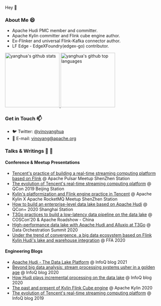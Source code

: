 Hey 👋

<!--
**yanghua/yanghua** is a ✨ _special_ ✨ repository because its `README.md` (this file) appears on your GitHub profile.

Here are some ideas to get you started:

- 🔭 I’m currently working on ...
- 🌱 I’m currently learning ...
- 👯 I’m looking to collaborate on ...
- 🤔 I’m looking for help with ...
- 💬 Ask me about ...
- 📫 How to reach me: ...
- 😄 Pronouns: ...
- ⚡ Fun fact: ...
-->


### About Me 😄

- Apache Hudi PMC member and committer.
- Apache Kylin committer and Flink cube engine author.
- Ex-Flinker and universal Flink-Kafka connector author.
- LF Edge - EdgeXFoundry(edgex-go) contributor.

<a href="https://github.com/yanghua">
  <img height="180em" src="https://github-readme-stats.vercel.app/api?username=yanghua&show_icons=true&theme=merko&count_private=true" alt="yanghua's github stats" />
  <img height="180em" src="https://github-readme-stats.vercel.app/api/top-langs/?username=yanghua&theme=merko&layout=compact" alt="yanghua's github top languages" />
</a>
<br/>

### Get in Touch 📫

- 🐦&nbsp;Twitter: [@vinoyanghua](https://twitter.com/vinoyanghua)
- 📮&nbsp;E-mail: [vinoyang@apache.org](mailto:vinoyang@apache.org)

### Talks & Writings 💬 📝
#### Conference & Meetup Presentations
- [Tencent's practice of building a real-time streaming computing platform based on Flink](https://zhuanlan.zhihu.com/p/72169841) @ Apache Pulsar Meetup ShenZhen Station
- [The evolution of Tencent's real-time streaming computing platform](https://qcon.infoq.cn/2019/beijing/presentation/1497) @ QCon 2019 Beijing Station
- [Kylin's platformization and Flink engine practice in Tencent](https://zhuanlan.zhihu.com/p/89669786) @ Apache Kylin X Apache RocketMQ Meetup ShenZhen Station
- [How to build an enterprise-level data lake based on Apache Hudi](https://qconplus.infoq.cn/2020/shanghai/presentation/2646) @ QCon+ 2020 Shanghai Station
- [T3Go practices to build a low-latency data pipeline on the data lake](https://mp.weixin.qq.com/s/jfDDsdHV-qfouz-NlK_ZFQ) @ COSCon’20 & Apache Roadshow - China
- [High-performance data lake with Apache Hudi and Alluxio at T3Go](https://www.alluxio.io/data-orchestration-summit-2020/#schedule) @ Data Orchestration Summit 2020
- [Under the trend of convergence, a big data ecosystem based on Flink Kylin Hudi's lake and warehouse integration](https://developer.aliyun.com/article/783634) @ FFA 2020

#### Engineering Blogs
  - [Apache Hudi - The Data Lake Platform](https://mp.weixin.qq.com/s/kj0wH34trDhmtWqOU7rkzQ) @ InfoQ blog 2021
  - [Beyond big data analysis: stream processing systems usher in a golden age](https://mp.weixin.qq.com/s/wnLkotjCdmK0pJCny1Yi1g) @ InfoQ blog 2020
  - [How Hudi plays incremental processing on the data lake](https://mp.weixin.qq.com/s/5aQV_rcLZNOaeWn9w4RRbA) @ InfoQ blog 2020
  - [The past and present of Kylin Flink Cube engine](https://zhuanlan.zhihu.com/p/165266220) @ Apache Kylin 2020
  - [The evolution of Tencent's real-time streaming computing platform](https://www.infoq.cn/article/6MhUVdkyxdlKULX6_z1V) @ InfoQ blog 2019

